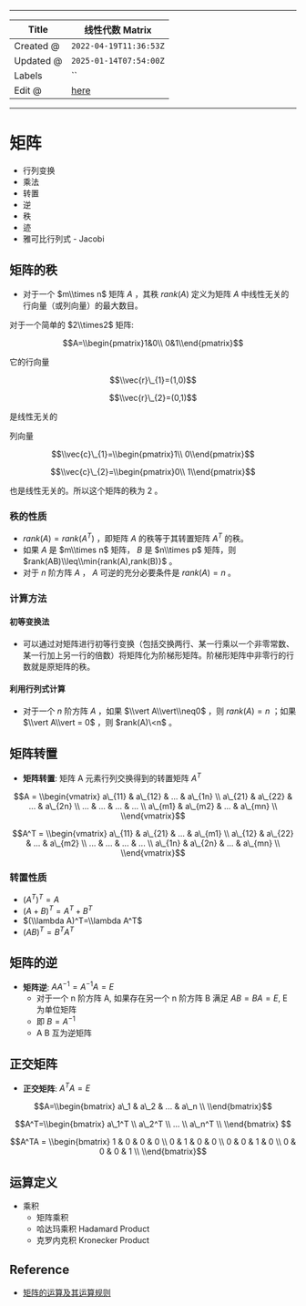 -----

| Title     | 线性代数 Matrix                                       |
| --------- | ------------------------------------------------- |
| Created @ | `2022-04-19T11:36:53Z`                            |
| Updated @ | `2025-01-14T07:54:00Z`                            |
| Labels    | \`\`                                              |
| Edit @    | [here](https://github.com/junxnone/math/issues/4) |

-----

# 矩阵

  - 行列变换
  - 乘法
  - 转置
  - 逆
  - 秩
  - 迹
  - 雅可比行列式 - Jacobi

## 矩阵的秩

  - 对于一个 $m\\times n$ 矩阵 $A$ ，其秩 $rank(A)$ 定义为矩阵 $A$
    中线性无关的行向量（或列向量）的最大数目。

对于一个简单的 $2\\times2$ 矩阵:

$$A=\\begin{pmatrix}1&0\\ 0&1\\end{pmatrix}$$

它的行向量

$$\\vec{r}\_{1}=(1,0)$$

$$\\vec{r}\_{2}=(0,1)$$

是线性无关的

列向量

$$\\vec{c}\_{1}=\\begin{pmatrix}1\\ 0\\end{pmatrix}$$

$$\\vec{c}\_{2}=\\begin{pmatrix}0\\ 1\\end{pmatrix}$$

也是线性无关的。所以这个矩阵的秩为 $2$ 。

### 秩的性质

  - $rank(A)=rank(A^{T})$ ，即矩阵 $A$ 的秩等于其转置矩阵 $A^{T}$ 的秩。
  - 如果 $A$ 是 $m\\times n$ 矩阵， $B$ 是 $n\\times p$ 矩阵，则
    $rank(AB)\\leq\\min{rank(A),rank(B)}$ 。
  - 对于 $n$ 阶方阵 $A$ ， $A$ 可逆的充分必要条件是 $rank(A)=n$ 。

### 计算方法

#### 初等变换法

  - 可以通过对矩阵进行初等行变换（包括交换两行、某一行乘以一个非零常数、某一行加上另一行的倍数）将矩阵化为阶梯形矩阵。阶梯形矩阵中非零行的行数就是原矩阵的秩。

#### 利用行列式计算

  - 对于一个 $n$ 阶方阵 $A$ ，如果 $\\vert A\\vert\\neq0$ ，则 $rank(A) = n$ ；如果
    $\\vert A\\vert = 0$ ，则 $rank(A)\<n$ 。

## 矩阵转置

  - **矩阵转置**: 矩阵 A 元素行列交换得到的转置矩阵 $A^{T}$

$$A = \\begin{vmatrix} a\_{11} & a\_{12} & ... & a\_{1n} \\ a\_{21} &
a\_{22} & ... & a\_{2n} \\ ... & ... & ... & ... \\ a\_{m1} & a\_{m2} &
... & a\_{mn} \\ \\end{vmatrix}$$

$$A^T = \\begin{vmatrix} a\_{11} & a\_{21} & ... & a\_{m1} \\ a\_{12} &
a\_{22} & ... & a\_{m2} \\ ... & ... & ... & ... \\ a\_{1n} & a\_{2n} &
... & a\_{mn} \\ \\end{vmatrix}$$

### 转置性质

  - $(A^T)^T=A$
  - $(A+B)^T=A^T+B^T$
  - $(\\lambda A)^T=\\lambda A^T$
  - $(AB)^T=B^TA^T$

## 矩阵的逆

  - **矩阵逆**: $AA^{-1}=A^{-1}A=E$
      - 对于一个 n 阶方阵 A, 如果存在另一个 n 阶方阵 B 满足 $AB=BA=E$, E 为单位矩阵
      - 即 $B=A^{-1}$
      - A B 互为逆矩阵

## 正交矩阵

  - **正交矩阵**: $A^TA=E$

$$A=\\begin{bmatrix} a\_1 & a\_2 & ... & a\_n \\ \\end{bmatrix}$$

$$A^T=\\begin{bmatrix} a\_1^T \\ a\_2^T \\ ... \\ a\_n^T \\
\\end{bmatrix} $$

$$A^TA = \\begin{bmatrix} 1 & 0 & 0 & 0 \\ 0 & 1 & 0 & 0 \\ 0 & 0 & 1 &
0 \\ 0 & 0 & 0 & 1 \\ \\end{bmatrix}$$

## 运算定义

  - 乘积
      - 矩阵乘积
      - 哈达玛乘积 Hadamard Product
      - 克罗内克积 Kronecker Product

## Reference

  - [矩阵的运算及其运算规则](http://www2.edu-edu.com.cn/lesson_crs78/self/j_0022/soft/ch0605.html)
